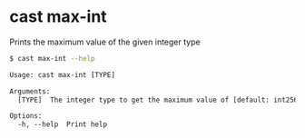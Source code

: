 # cast max-int

Prints the maximum value of the given integer type

```bash
$ cast max-int --help
```

```txt
Usage: cast max-int [TYPE]

Arguments:
  [TYPE]  The integer type to get the maximum value of [default: int256]

Options:
  -h, --help  Print help
```